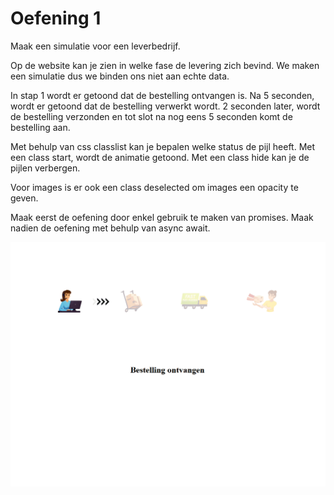 # Oefening 1

Maak een simulatie voor een leverbedrijf.

Op de website kan je zien in welke fase de levering zich bevind. We maken een simulatie dus we binden ons niet aan echte data.

In stap 1 wordt er getoond dat de bestelling ontvangen is. Na 5 seconden, wordt er getoond dat de bestelling verwerkt wordt.
2 seconden later, wordt de bestelling verzonden en tot slot na nog eens 5 seconden komt de bestelling aan.

Met behulp van css classlist kan je bepalen welke status de pijl heeft.
Met een class start, wordt de animatie getoond. Met een class hide kan je de pijlen verbergen.

Voor images is er ook een class deselected om images een opacity te geven.

Maak eerst de oefening door enkel gebruik te maken van promises. Maak nadien de oefening met behulp van async await.

![demo](img/demo.gif)

